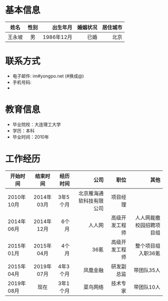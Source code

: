 # 基本信息

姓名|性别|出生年月|婚姻状况|居住城市
---|:--:|---:|---:|---:
王永坡|男|1986年12月|已婚|北京

# 联系方式

* 电子邮件: im#yongpo.net (#换成@)  
* 手机号码:
* 
# 教育信息
* 毕业院校：大连理工大学
* 学历：本科
* 毕业时间：2010年

# 工作经历

开始时间|结束时间|经历时间|公司|职位|其他
---|:--:|---:|---:|---:|---:
2010年10月|2014年03月|3年5个月|北京雁海通软科技有限公司|项目经理
2014年06月|2014年12月|6个月|人人网|高级开发工程师|人人网裁撤校园招聘项目组
2015年01月|2015年04月|4个月|36氪|高级开发工程师|整个项目组入职36氪
2015年04月|2019年07月|4年3个月|凤凰金融|研发副总监|带团队35人
2019年08月|现在|3年1个月|菜鸟网络|技术专家|带团队10人





